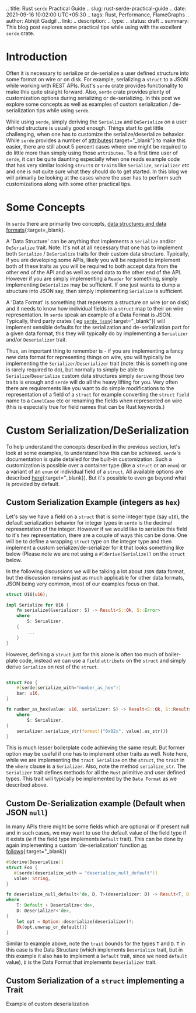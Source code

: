 .. title: Rust `serde` Practical Guide
.. slug: rust-serde-practical-guide
.. date: 2021-09-16 10:02:00 UTC+05:30
.. tags: Rust, Performance, FlameGraphs
.. author: Abhijit Gadgil
.. link:
.. description:
.. type:
.. status: draft
.. summary: This blog post explores some practical tips while using with the excellent `serde` crate.

# Introduction

Often it is necessary to serialize or de-serialize a user defined structure into some format on wire or on disk. For example, serializing a `struct` to a JSON while working with REST APIs. Rust's `serde` crate provides functionality to make this quite straight forward. Also, `serde` crate provides plenty of customization options during serializing or de-serializing. In this post we explore some concepts as well as examples of custom serialization / de-serialization tips while using `serde`.

While using `serde`, simply deriving the `Serialize` and `DeSerialize` on a user defined structure is usually good enough. Things start to get little challenging, when one has to customize the serialize/deserialize behavior. While `serde` provides a number of [attributes](https://serde.rs/attributes.html){:target="\_blank"} to make this easier, there are still about 5 percent cases where one might be required to do little more than simply using those `attributes`. To a first time user of `serde`, it can be quite daunting especially when one reads example code that has  very similar looking `struct`s or `trait`s like `Serialize`, `Serializer` _etc_ and one is not quite sure what they should do to get started. In this blog we will primarily be looking at the cases where the user has to perform such customizations along with some other practical tips.

# Some Concepts

In `serde` there are primarily two concepts, [data structures and data formats](https://serde.rs/#serde){:target=\_blank}.

A 'Data Structure' can be anything that implements a `Serialize` and/or `DeSerialize` trait. Note: It's not at all necessary that one has to implement both `Serialize` / `DeSerialize` traits for their custom data structure. Typically, if you are developing some APIs, likely you will be required to implement both of these traits as you will be required to both accept data from the other end of the API and as well as send data to the other end of the API. However if you are simply implementing a `Reader` for something, simply implementing `DeSerialize` may be sufficient. If one just wants to dump a structure into JSON say, then simply implementing `Serialize` is sufficient.

A 'Data Format' is something that represents a structure on wire (or on disk) and it needs to know how individual fields in a `struct` map to their on wire representation. In `serde` speak an example of a Data Format is JSON. Typically, third party crates ( _eg_ [`serde_json`](){:target="\_blank"}) will implement sensible defaults for the serialization and de-serialization part for a given data format, this they will typically do by implementing a `Serializer` and/or `Deserializer` trait.

Thus, an important thing to remember is - if you are implementing a fancy new data format for representing things on wire, you will typically be implementing the `Serializer`/`Deserializer` trait (note: this is something one is rarely required to do), but normally to simply be able to `Serialize`/`Deserialize` custom data structures simply `derive`ing those two traits is enough and `serde` will do all the heavy lifting for you. Very often there are requirements like you want to do simple modifications to the representation of a field of a `struct` for example converting the `struct` `field` name to a `CamelCase` etc or renaming the fields when represented on wire (this is especially true for field names that can be Rust keywords.)

# Custom Serialization/DeSerialization

To help understand the concepts described in the previous section, let's look at some examples, to understand how this can be achieved. `serde`'s documentation is quite detailed for the built-in customization. Such a customization is possible over a container type (like a `struct` or an `enum`) or a variant of an `enum` or individual field of a `struct`. All available options are described [here](){:target="\_blank}). But it's possible to even go beyond what is provided by default.

## Custom Serialization Example (integers as `hex`)

Let's say we have a field on a `struct` that is some integer type (say `u16`), the default serialization behavior for integer types in `serde` is the decimal representation of the integer. However if we would like to serialize this field to it's hex representation, there are a couple of ways this can be done. One will be to define a wrapping `struct` type on the integer type and then implement a custom serializer/de-serializer for it that looks something like below (Please note we are not using a `#[derive(Serialize)]` on the `struct` below.

In the following discussions we will be talking a lot about `JSON` data format, but the discussion remains just as much applicable for other data formats, JSON being very common, most of our examples focus on that.

```rust
struct U16(u16);

impl Serialize for U16 {
	fn serialize(&serializer: S) -> Result<S::Ok, S::Error>
	where
		S: Serializer,
	{
		...
	}
}

```
However, defining a `struct` just for this alone is often too much of boiler-plate code, instead we can use a `field` `attribute` on the `struct` and simply derive `Serialize` on rest of the `struct`.

```rust

struct Foo {
	#[serde(serialize_with="number_as_hex")]
	bar: u16,
}

fn number_as_hex(value: u16, serializer: S) -> Result<S::Ok, S::Result>
	where
		S: Serializer,
{
	serializer.serialize_str(format!("0x02x", value).as_str())
}
```
This is much lesser boilerplate code achieving the same result. But former option may be useful if one has to implement other traits as well. Note here, while we are implementing the `trait Serialize` on the `struct`, the `trait` in the `where` clause is a `Serializer`. Also, note the method `serialize_str`. The `Serializer` trait defines methods for all the `Rust` primitive and user defined types. This trait will typically be implemented by the `Data Format` as we described above.

## Custom De-Serialization example (Default when JSON `null`)

In many APIs there might be some fields which are optional or if present null and in such cases, we may want to use the default value of the field type if it exists (_ie_ if the field type implements `Default` trait). This can be done by again implementing a custom 'de-serialization' function [as follows](){:target="\_blank})

```rust
#[derive(Deserialize)]
struct Foo {
   #[serde(deserialize_with = "deserialize_null_default")]
   value: String,
}

fn deserialize_null_default<'de, D, T>(deserializer: D) -> Result<T, D::Error>
where
    T: Default + Deserialize<'de>,
    D: Deserializer<'de>,
{
    let opt = Option::deserialize(deserializer)?;
    Ok(opt.unwrap_or_default())
}
```

Similar to example above, note the `trait` bounds for the types `T` and `D`. `T` in this case is the Data Structure (which implements `Deserialize` trait, but in this example it also has to implement a `Default` trait, since we need `default` value), `D` is the Data Format that implements `Deserializer` trait.


## Custom Serialization of a `struct` implementing a Trait

Example of custom deserialization
